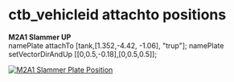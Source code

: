 ctb_vehicleid attachto positions
=============

<b>M2A1 Slammer UP</b>
<br>namePlate attachTo [tank,[1.352,-4.42, -1.06], "trup"]; namePlate setVectorDirAndUp [[0,0.5,-0.18],[0,0.5,0.5]];

<a href="http://imgur.com/wkVT3zf"><img src="http://i.imgur.com/wkVT3zf.png" title="M2A1 Slammer Plate Position" /></a>
